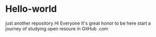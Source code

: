 # Hello-world
just another repository
Hi Everyone
It's great honor to be here start a journey of studying open resoure in GitHub .com
